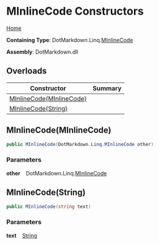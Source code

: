 # MInlineCode Constructors

[Home](../../../../README.md)

**Containing Type**: DotMarkdown\.Linq\.[MInlineCode](../README.md)

**Assembly**: DotMarkdown\.dll

## Overloads

| Constructor | Summary |
| ----------- | ------- |
| [MInlineCode(MInlineCode)](#DotMarkdown_Linq_MInlineCode__ctor_DotMarkdown_Linq_MInlineCode_) | |
| [MInlineCode(String)](#DotMarkdown_Linq_MInlineCode__ctor_System_String_) | |

## MInlineCode\(MInlineCode\) <a name="DotMarkdown_Linq_MInlineCode__ctor_DotMarkdown_Linq_MInlineCode_"></a>

```csharp
public MInlineCode(DotMarkdown.Linq.MInlineCode other)
```

### Parameters

**other** &ensp; DotMarkdown\.Linq\.[MInlineCode](../README.md)

## MInlineCode\(String\) <a name="DotMarkdown_Linq_MInlineCode__ctor_System_String_"></a>

```csharp
public MInlineCode(string text)
```

### Parameters

**text** &ensp; [String](https://docs.microsoft.com/en-us/dotnet/api/system.string)
